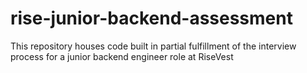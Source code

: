 # rise-junior-backend-assessment
This repository houses code built in partial fulfillment of the interview process for a junior backend engineer role at RiseVest
